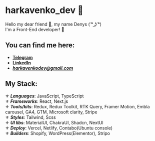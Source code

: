 # harkavenko_dev 🤖

Hello my dear friend 👋, my name Denys ( ͡° ͜ʖ ͡°)<br/>
I'm a Front-End developer! 🥰

## You can find me here:

- **[Telegram](https://t.me/de0nn1s)** <br/>
- **[LinkedIn](https://www.linkedin.com/in/denys-harkavenko-52234a251/)** <br/>
- ***harkavenkodev@gmail.com***

## My Stack:
⚜️ ***Languages***:  JavaScript, TypeScript<br/>
⚜️ ***Frameworks***:  React, Next.js<br/>
⚜️ ***Tools/kits***:  Redux, Redux Toolkit, RTK Query, Framer Motion, Embla carousel, GA4, GTM, Microsoft clarity, Stripe<br/>
⚜️ ***Styles***:  Tailwind, Scss<br/>
⚜️ ***UI libs***:  MaterialUI, ChakraUI, Shadcn, NextUI<br/>
⚜️ ***Deploy***:  Vercel, Netlify, Contabo(Ubuntu console)<br/>
⚜️ ***Builders***: Shopify, WordPress(Elementor), Stripo<br/>


